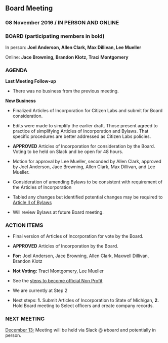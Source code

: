 ## Board Meeting
### 08 November 2016 / IN PERSON AND ONLINE

### BOARD (participating members in bold)
In person: **Joel Anderson, Allen Clark, Max Dillivan, Lee Mueller**

Online: **Jace Browning, Brandon Klotz, Traci Montgomery**

### AGENDA

**Last Meeting Follow-up**

- There was no business from the previous meeting.

**New Business**

- Finalized Articles of Incorporation for Citizen Labs and submit for Board consideration.
 - Edits were made to simplify the earlier draft. Those present agreed to practice of simplifying Articles of Incorporation and Bylaws. That specific procedures are better addressed as Citizen Labs policies.
 - **APPROVED** Articles of Incorporation for consideration by the Board. Voting to be held on Slack and be open for 48 hours.
  - Motion for approval by Lee Mueller, seconded by Allen Clark, approved by Joel Anderson, Jace Browning, Allen Clark, Max Dillivan, and Lee Mueller.

- Consideration of amending Bylaws to be consistent with requirement of the Articles of Incorporation
 - Tabled any changes but identified potential changes may be required to [Article II of Bylaws](https://github.com/citizenlabsgr/community/blob/master/governance/cl_bylaws.md)
 - Will review Bylaws at future Board meeting.

### ACTION ITEMS

- Final version of Articles of Incorporation for vote by the Board.
 - **APPROVED** Articles of Incorporation by the Board.
 - **For:** Joel Anderson, Jace Browning, Allen Clark, Maxwell Dillivan, Brandon Klotz
 - **Not Voting:** Traci Montgomery, Lee Mueller

- See the [steps to become official Non Profit](https://github.com/citizenlabsgr/community/wiki/How-to-Start-a-Non-Profit-in-Michigan)
 - We are currently at Step 2
 - Next steps: **1.** Submit Articles of Incorporation to State of Michigan, **2.** Hold Board meeting to Select officers and create company records.

### NEXT MEETING

[December 13:](https://github.com/citizenlabsgr/community/blob/master/governance/bd_minutes/2016-12-13.md) Meeting will be held via Slack @ #board and potentially in person.
